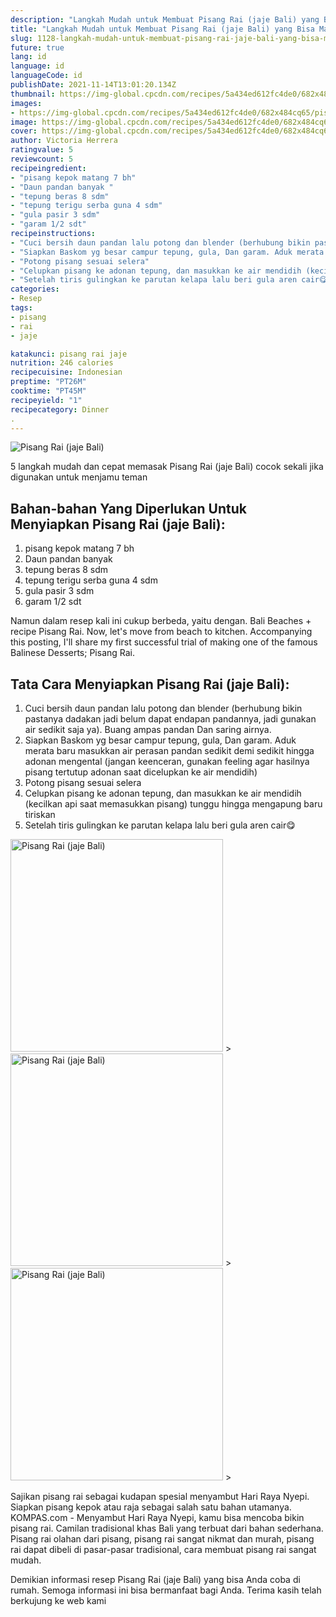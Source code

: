 ```yaml
---
description: "Langkah Mudah untuk Membuat Pisang Rai (jaje Bali) yang Bisa Manjain Lidah"
title: "Langkah Mudah untuk Membuat Pisang Rai (jaje Bali) yang Bisa Manjain Lidah"
slug: 1128-langkah-mudah-untuk-membuat-pisang-rai-jaje-bali-yang-bisa-manjain-lidah
future: true
lang: id
language: id
languageCode: id
publishDate: 2021-11-14T13:01:20.134Z 
thumbnail: https://img-global.cpcdn.com/recipes/5a434ed612fc4de0/682x484cq65/pisang-rai-jaje-bali-foto-resep-utama.png
images:
- https://img-global.cpcdn.com/recipes/5a434ed612fc4de0/682x484cq65/pisang-rai-jaje-bali-foto-resep-utama.png
image: https://img-global.cpcdn.com/recipes/5a434ed612fc4de0/682x484cq65/pisang-rai-jaje-bali-foto-resep-utama.png
cover: https://img-global.cpcdn.com/recipes/5a434ed612fc4de0/682x484cq65/pisang-rai-jaje-bali-foto-resep-utama.png
author: Victoria Herrera
ratingvalue: 5
reviewcount: 5
recipeingredient:
- "pisang kepok matang 7 bh"
- "Daun pandan banyak "
- "tepung beras 8 sdm"
- "tepung terigu serba guna 4 sdm"
- "gula pasir 3 sdm"
- "garam 1/2 sdt"
recipeinstructions:
- "Cuci bersih daun pandan lalu potong dan blender (berhubung bikin pastanya dadakan jadi belum dapat endapan pandannya, jadi gunakan air sedikit saja ya). Buang ampas pandan Dan saring airnya."
- "Siapkan Baskom yg besar campur tepung, gula, Dan garam. Aduk merata baru masukkan air perasan pandan sedikit demi sedikit hingga adonan mengental (jangan keenceran, gunakan feeling agar hasilnya pisang tertutup adonan saat dicelupkan ke air mendidih)"
- "Potong pisang sesuai selera"
- "Celupkan pisang ke adonan tepung, dan masukkan ke air mendidih (kecilkan api saat memasukkan pisang) tunggu hingga mengapung baru tiriskan"
- "Setelah tiris gulingkan ke parutan kelapa lalu beri gula aren cair😋"
categories:
- Resep
tags:
- pisang
- rai
- jaje

katakunci: pisang rai jaje 
nutrition: 246 calories
recipecuisine: Indonesian
preptime: "PT26M"
cooktime: "PT45M"
recipeyield: "1"
recipecategory: Dinner
. 
---
```



![Pisang Rai (jaje Bali)](https://img-global.cpcdn.com/recipes/5a434ed612fc4de0/682x484cq65/pisang-rai-jaje-bali-foto-resep-utama.png)

5 langkah mudah dan cepat memasak  Pisang Rai (jaje Bali) cocok sekali jika digunakan untuk menjamu teman

<!--inarticleads1-->

## Bahan-bahan Yang Diperlukan Untuk Menyiapkan Pisang Rai (jaje Bali):

1. pisang kepok matang 7 bh
1. Daun pandan banyak 
1. tepung beras 8 sdm
1. tepung terigu serba guna 4 sdm
1. gula pasir 3 sdm
1. garam 1/2 sdt

Namun dalam resep kali ini cukup berbeda, yaitu dengan. Bali Beaches + recipe Pisang Rai. Now, let&#39;s move from beach to kitchen. Accompanying this posting, I&#39;ll share my first successful trial of making one of the famous Balinese Desserts; Pisang Rai. 

<!--inarticleads2-->

## Tata Cara Menyiapkan Pisang Rai (jaje Bali):

1. Cuci bersih daun pandan lalu potong dan blender (berhubung bikin pastanya dadakan jadi belum dapat endapan pandannya, jadi gunakan air sedikit saja ya). Buang ampas pandan Dan saring airnya.
1. Siapkan Baskom yg besar campur tepung, gula, Dan garam. Aduk merata baru masukkan air perasan pandan sedikit demi sedikit hingga adonan mengental (jangan keenceran, gunakan feeling agar hasilnya pisang tertutup adonan saat dicelupkan ke air mendidih)
1. Potong pisang sesuai selera
1. Celupkan pisang ke adonan tepung, dan masukkan ke air mendidih (kecilkan api saat memasukkan pisang) tunggu hingga mengapung baru tiriskan
1. Setelah tiris gulingkan ke parutan kelapa lalu beri gula aren cair😋
<img class="lazyload" data-src="https://img-global.cpcdn.com/steps/6ce1e268e490b203/160x128cq70/pisang-rai-jaje-bali-langkah-memasak-5-foto.png" alt="Pisang Rai (jaje Bali)" width="340" height="340">
><img class="lazyload" data-src="https://img-global.cpcdn.com/steps/76e627f7d964e0a5/160x128cq70/pisang-rai-jaje-bali-langkah-memasak-5-foto.png" alt="Pisang Rai (jaje Bali)" width="340" height="340">
><img class="lazyload" data-src="https://img-global.cpcdn.com/steps/101583e004783179/160x128cq70/pisang-rai-jaje-bali-langkah-memasak-5-foto.png" alt="Pisang Rai (jaje Bali)" width="340" height="340">
>

Sajikan pisang rai sebagai kudapan spesial menyambut Hari Raya Nyepi. Siapkan pisang kepok atau raja sebagai salah satu bahan utamanya. KOMPAS.com - Menyambut Hari Raya Nyepi, kamu bisa mencoba bikin pisang rai. Camilan tradisional khas Bali yang terbuat dari bahan sederhana. Pisang rai olahan dari pisang, pisang rai sangat nikmat dan murah, pisang rai dapat dibeli di pasar-pasar tradisional, cara membuat pisang rai sangat mudah. 

Demikian informasi  resep Pisang Rai (jaje Bali)   yang bisa Anda coba di rumah. Semoga informasi ini bisa bermanfaat bagi Anda. Terima kasih telah berkujung ke web kami
